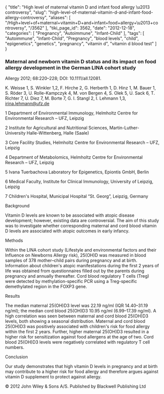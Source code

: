 {
    "title": "High level of maternal vitamin D and infant food allergy \u2013 controversy",
    "slug": "high-level-of-maternal-vitamin-d-and-infant-food-allergy-controversy",
    "aliases": [
        "/High+level+of+maternal+vitamin+D+and+infant+food+allergy+\u2013+controversy",
        "/3562"
    ],
    "tiki_page_id": 3562,
    "date": "2012-12-18",
    "categories": [
        "Pregnancy",
        "Autoimmune",
        "Infant-Child"
    ],
    "tags": [
        "Autoimmune",
        "Infant-Child",
        "Pregnancy",
        "blood levels",
        "child",
        "epigenetics",
        "genetics",
        "pregnancy",
        "vitamin d",
        "vitamin d blood test"
    ]
}


### Maternal and newborn vitamin D status and its impact on food allergy development in the German LINA cohort study

Allergy 2012; 68:220–228; DOI: 10.1111/all.12081. 

K. Weisse 1, S. Winkler 1,2, F. Hirche 2, G. Herberth 1, D. Hinz 1, M. Bauer 1, S. Röder 3, U. Rolle-Kampczyk 4, M. von Bergen 4, S. Olek 5, U. Sack 6, T. Richter 7, U. Diez 7, M. Borte 7, G. I. Stangl 2, I. Lehmann 1,3, irina.lehmann@ufz.de

1 Department of Environmental Immunology, Helmholtz Centre for Environmental Research – UFZ, Leipzig

2 Institute for Agricultural and Nutritional Sciences, Martin-Luther-University Halle-Wittenberg, Halle (Saale)

3 Core Facility Studies, Helmholtz Centre for Environmental Research – UFZ, Leipzig

4 Department of Metabolomics, Helmholtz Centre for Environmental Research – UFZ, Leipzig

5 Ivana Tuerbachova Laboratory for Epigenetics, Epiontis GmbH, Berlin

6 Medical Faculty, Institute for Clinical Immunology, University of Leipzig, Leipzig

7 Children's Hospital, Municipal Hospital “St. Georg”, Leipzig, Germany

Background

Vitamin D levels are known to be associated with atopic disease development; however, existing data are controversial. The aim of this study was to investigate whether corresponding maternal and cord blood vitamin D levels are associated with atopic outcomes in early infancy.

Methods

Within the LINA cohort study (Lifestyle and environmental factors and their Influence on Newborns Allergy risk), 25(OH)D was measured in blood samples of 378 mother–child pairs during pregnancy and at birth. Information about children's atopic manifestations during the first 2 years of life was obtained from questionnaires filled out by the parents during pregnancy and annually thereafter. Cord blood regulatory T cells (Treg) were detected by methylation-specific PCR using a Treg-specific demethylated region in the FOXP3 gene.

Results

The median maternal 25(OH)D3 level was 22.19 ng/ml (IQR 14.40–31.19 ng/ml); the median cord blood 25(OH)D3 10.95 ng/ml (6.99–17.39 ng/ml). A high correlation was seen between maternal and cord blood 25(OH)D3 levels, both showing a seasonal distribution. Maternal and cord blood 25(OH)D3 was positively associated with children's risk for food allergy within the first 2 years. Further, higher maternal 25(OH)D3 resulted in a higher risk for sensitization against food allergens at the age of two. Cord blood 25(OH)D3 levels were negatively correlated with regulatory T cell numbers.

Conclusion

Our study demonstrates that high vitamin D levels in pregnancy and at birth may contribute to a higher risk for food allergy and therefore argues against vitamin D supplement to protect against allergy.

© 2012 John Wiley & Sons A/S. Published by Blackwell Publishing Ltd